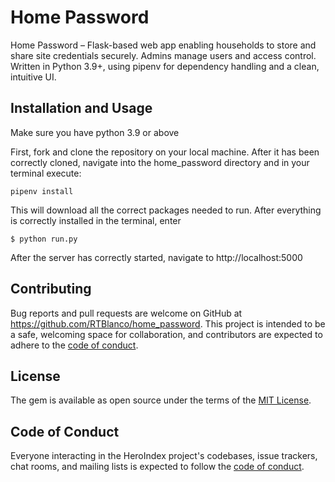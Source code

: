  # Home Password 
Home Password – Flask-based web app enabling households to store and share site credentials securely. Admins manage users and access control. Written in Python 3.9+, using pipenv for dependency handling and a clean, intuitive UI.


## Installation and Usage
Make sure you have python 3.9 or above

First, fork and clone the repository on your local machine. After it has been correctly cloned, navigate into the home_password directory and in your terminal execute:

    pipenv install 

This will download all the correct packages needed to run. After everything is correctly installed in the terminal, enter 
  
    $ python run.py
  
After the server has correctly started, navigate to http://localhost:5000

## Contributing

Bug reports and pull requests are welcome on GitHub at https://github.com/RTBlanco/home_password. This project is intended to be a safe, welcoming space for collaboration, and contributors are expected to adhere to the [code of conduct](https://github.com/RTBlanco/home_password/main/CODE_OF_CONDUCT.md).


## License

The gem is available as open source under the terms of the [MIT License](https://opensource.org/licenses/MIT).

## Code of Conduct

Everyone interacting in the HeroIndex project's codebases, issue trackers, chat rooms, and mailing lists is expected to follow the [code of conduct](https://github.com/RTBlanco/home_password/blob/main/CODE_OF_CONDUCT.md).
